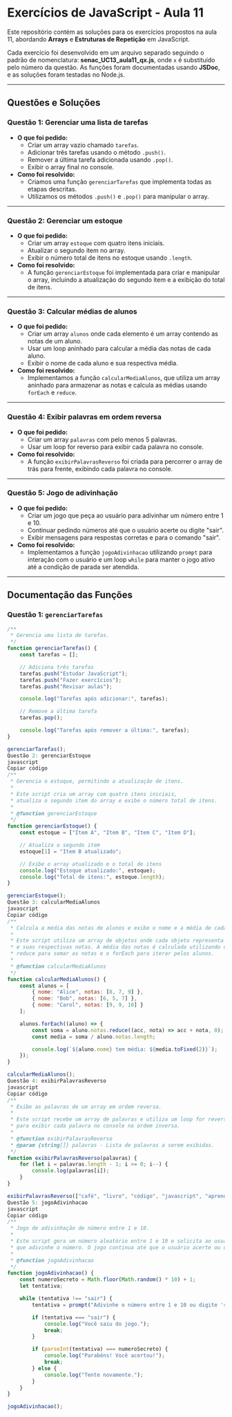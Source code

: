 # Exercícios de JavaScript - Aula 11

Este repositório contém as soluções para os exercícios propostos na aula 11, abordando **Arrays** e **Estruturas de Repetição** em JavaScript. 

Cada exercício foi desenvolvido em um arquivo separado seguindo o padrão de nomenclatura: **senac_UC13_aula11_qx.js**, onde `x` é substituído pelo número da questão. As funções foram documentadas usando **JSDoc**, e as soluções foram testadas no Node.js.

---

## **Questões e Soluções**

### **Questão 1: Gerenciar uma lista de tarefas**
- **O que foi pedido:**
  - Criar um array vazio chamado `tarefas`.
  - Adicionar três tarefas usando o método `.push()`.
  - Remover a última tarefa adicionada usando `.pop()`.
  - Exibir o array final no console.
- **Como foi resolvido:**
  - Criamos uma função `gerenciarTarefas` que implementa todas as etapas descritas.
  - Utilizamos os métodos `.push()` e `.pop()` para manipular o array.

---

### **Questão 2: Gerenciar um estoque**
- **O que foi pedido:**
  - Criar um array `estoque` com quatro itens iniciais.
  - Atualizar o segundo item no array.
  - Exibir o número total de itens no estoque usando `.length`.
- **Como foi resolvido:**
  - A função `gerenciarEstoque` foi implementada para criar e manipular o array, incluindo a atualização do segundo item e a exibição do total de itens.

---

### **Questão 3: Calcular médias de alunos**
- **O que foi pedido:**
  - Criar um array `alunos` onde cada elemento é um array contendo as notas de um aluno.
  - Usar um loop aninhado para calcular a média das notas de cada aluno.
  - Exibir o nome de cada aluno e sua respectiva média.
- **Como foi resolvido:**
  - Implementamos a função `calcularMediaAlunos`, que utiliza um array aninhado para armazenar as notas e calcula as médias usando `forEach` e `reduce`.

---

### **Questão 4: Exibir palavras em ordem reversa**
- **O que foi pedido:**
  - Criar um array `palavras` com pelo menos 5 palavras.
  - Usar um loop for reverso para exibir cada palavra no console.
- **Como foi resolvido:**
  - A função `exibirPalavrasReverso` foi criada para percorrer o array de trás para frente, exibindo cada palavra no console.

---

### **Questão 5: Jogo de adivinhação**
- **O que foi pedido:**
  - Criar um jogo que peça ao usuário para adivinhar um número entre 1 e 10.
  - Continuar pedindo números até que o usuário acerte ou digite "sair".
  - Exibir mensagens para respostas corretas e para o comando "sair".
- **Como foi resolvido:**
  - Implementamos a função `jogoAdivinhacao` utilizando `prompt` para interação com o usuário e um loop `while` para manter o jogo ativo até a condição de parada ser atendida.

---

## **Documentação das Funções**

### **Questão 1: `gerenciarTarefas`**
```javascript
/**
 * Gerencia uma lista de tarefas.
 */
function gerenciarTarefas() {
    const tarefas = [];

    // Adiciona três tarefas
    tarefas.push("Estudar JavaScript");
    tarefas.push("Fazer exercícios");
    tarefas.push("Revisar aulas");

    console.log("Tarefas após adicionar:", tarefas);

    // Remove a última tarefa
    tarefas.pop();

    console.log("Tarefas após remover a última:", tarefas);
}

gerenciarTarefas();
Questão 2: gerenciarEstoque
javascript
Copiar código
/**
 * Gerencia o estoque, permitindo a atualização de itens.
 * 
 * Este script cria um array com quatro itens iniciais, 
 * atualiza o segundo item do array e exibe o número total de itens.
 * 
 * @function gerenciarEstoque
 */
function gerenciarEstoque() {
    const estoque = ["Item A", "Item B", "Item C", "Item D"];

    // Atualiza o segundo item
    estoque[1] = "Item B atualizado";

    // Exibe o array atualizado e o total de itens
    console.log("Estoque atualizado:", estoque);
    console.log("Total de itens:", estoque.length);
}

gerenciarEstoque();
Questão 3: calcularMediaAlunos
javascript
Copiar código
/**
 * Calcula a média das notas de alunos e exibe o nome e a média de cada aluno.
 * 
 * Este script utiliza um array de objetos onde cada objeto representa um aluno
 * e suas respectivas notas. A média das notas é calculada utilizando o método
 * reduce para somar as notas e o forEach para iterar pelos alunos.
 * 
 * @function calcularMediaAlunos
 */
function calcularMediaAlunos() {
    const alunos = [
        { nome: "Alice", notas: [8, 7, 9] },
        { nome: "Bob", notas: [6, 5, 7] },
        { nome: "Carol", notas: [9, 9, 10] }
    ];

    alunos.forEach((aluno) => {
        const soma = aluno.notas.reduce((acc, nota) => acc + nota, 0);
        const media = soma / aluno.notas.length;

        console.log(`${aluno.nome} tem média: ${media.toFixed(2)}`);
    });
}

calcularMediaAlunos();
Questão 4: exibirPalavrasReverso
javascript
Copiar código
/**
 * Exibe as palavras de um array em ordem reversa.
 * 
 * Este script recebe um array de palavras e utiliza um loop for reverso
 * para exibir cada palavra no console na ordem inversa.
 * 
 * @function exibirPalavrasReverso
 * @param {string[]} palavras - Lista de palavras a serem exibidas.
 */
function exibirPalavrasReverso(palavras) {
    for (let i = palavras.length - 1; i >= 0; i--) {
        console.log(palavras[i]);
    }
}

exibirPalavrasReverso(["café", "livro", "código", "javascript", "aprendizado"]);
Questão 5: jogoAdivinhacao
javascript
Copiar código
/**
 * Jogo de adivinhação de número entre 1 e 10.
 * 
 * Este script gera um número aleatório entre 1 e 10 e solicita ao usuário
 * que adivinhe o número. O jogo continua até que o usuário acerte ou digite "sair".
 * 
 * @function jogoAdivinhacao
 */
function jogoAdivinhacao() {
    const numeroSecreto = Math.floor(Math.random() * 10) + 1;
    let tentativa;

    while (tentativa !== "sair") {
        tentativa = prompt("Adivinhe o número entre 1 e 10 ou digite 'sair':");

        if (tentativa === "sair") {
            console.log("Você saiu do jogo.");
            break;
        }

        if (parseInt(tentativa) === numeroSecreto) {
            console.log("Parabéns! Você acertou!");
            break;
        } else {
            console.log("Tente novamente.");
        }
    }
}

jogoAdivinhacao();
